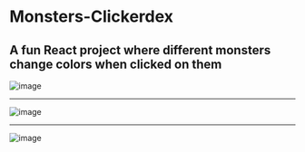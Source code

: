 # Monsters-Clickerdex
<h2>A fun React project where different monsters change colors when clicked on them</h2>


![image](https://user-images.githubusercontent.com/91401714/195212160-3249103e-f3d6-46f7-85ee-406f98297d62.png)

----

![image](https://user-images.githubusercontent.com/91401714/195212225-45ac4d56-703b-4dfd-b042-e51830d64467.png)

----

![image](https://user-images.githubusercontent.com/91401714/195212254-e9a6e655-b83d-4384-8157-d48cad976ca0.png)

